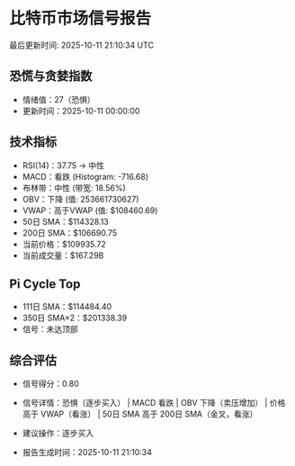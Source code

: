 # 比特币市场信号报告

最后更新时间: 2025-10-11 21:10:34 UTC

## 恐慌与贪婪指数
- 情绪值：27（恐惧）
- 更新时间：2025-10-11 00:00:00

## 技术指标
- RSI(14)：37.75 → 中性
- MACD：看跌 (Histogram: -716.68)
- 布林带：中性 (带宽: 18.56%)
- OBV：下降 (值: 253661730627)
- VWAP：高于VWAP (值: $108460.69)
- 50日 SMA：$114328.13
- 200日 SMA：$106690.75
- 当前价格：$109935.72
- 当前成交量：$167.29B

## Pi Cycle Top
- 111日 SMA：$114484.40
- 350日 SMA×2：$201338.39
- 信号：未达顶部

## 综合评估
- 信号得分：0.80
- 信号详情：恐惧（逐步买入） | MACD 看跌 | OBV 下降（卖压增加） | 价格高于 VWAP（看涨） | 50日 SMA 高于 200日 SMA（金叉，看涨）
- 建议操作：逐步买入

- 报告生成时间：2025-10-11 21:10:34